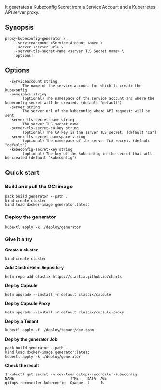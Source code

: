 It generates a Kubeconfig Secret from a Service Account and a Kubernetes API server proxy.

## Synopsis

```
proxy-kubeconfig-generator \
    --serviceaccount <Service Account name> \
    --server <server url> \
    --server-tls-secret-name <server TLS Secret name> \
    [options]
```

## Options

```
  -serviceaccount string
    	The name of the service account for which to create the kubeconfig
  -namespace string
    	(optional) The namespace of the service account and where the kubeconfig secret will be created. (default "default")
  -server string
    	The server url of the kubeconfig where API requests will be sent
  -server-tls-secret-name string
    	The server TLS secret name
  -server-tls-secret-ca-key string
    	(optional) The CA key in the server TLS secret. (default "ca")
  -server-tls-secret-namespace string
    	(optional) The namespace of the server TLS secret. (default "default")
  -kubeconfig-secret-key string
    	(optional) The key of the kubeconfig in the secret that will be created (default "kubeconfig")
```


## Quick start

### Build and pull the OCI image

```
pack build generator --path .
kind create cluster
kind load docker-image generator:latest
```


### Deploy the generator

```
kubectl apply -k ./deploy/generator
```

### Give it a try

**Create a cluster**
```
kind create cluster
```

**Add Clastix Helm Repository**
```
helm repo add clastix https://clastix.github.io/charts
```

**Deploy Capsule**
```
helm upgrade --install -n default clastix/capsule
```

**Deploy Capsule Proxy**
```
helm upgrade --install -n default clastix/capsule-proxy
```

**Deploy a Tenant**
```
kubectl apply -f ./deploy/tenant/dev-team
```

**Deploy the generator Job**
```
pack build generator --path .
kind load docker-image generator:latest
kubectl apply -k ./deploy/generator
```

**Check the result**
```
$ kubectl get secret -n dev-team gitops-reconciler-kubeconfig
NAME                          TYPE    DATA  AGE
gitops-reconciler-kubeconfig  Opaque  1     1s
```